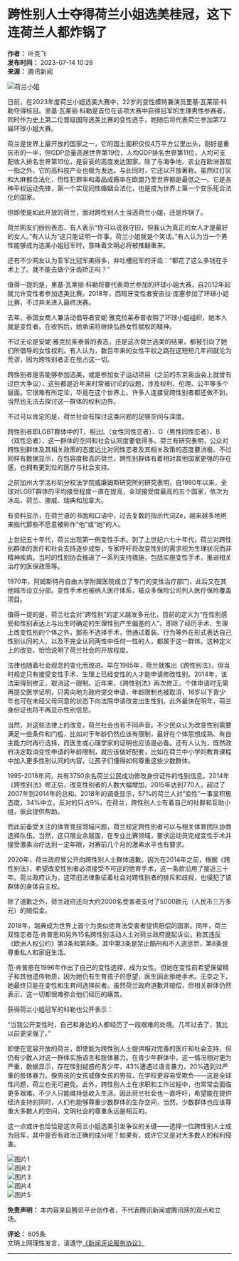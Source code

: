 # 跨性别人士夺得荷兰小姐选美桂冠，这下连荷兰人都炸锅了

**作者：** 叶克飞  
**发布时间：** 2023-07-14 10:26  
**来源：** 腾讯新闻  

![荷兰小姐](https://inews.gtimg.com/newsapp_bt/0/0522140926837_6113/0)

日前，在2023年度荷兰小姐选美大赛中，22岁的变性模特兼演员里基·瓦莱丽·科勒夺得桂冠。里基·瓦莱丽·科勒是首位在该项大赛中获得冠军的生理男性参赛者，同时作为史上第二位晋级国际选美比赛的变性选手，她随后将代表荷兰参加第72届环球小姐大赛。

荷兰是世界上最开放的国家之一，它的国土面积仅仅4万平方公里出头，刚好是重庆市的一半，但GDP总量高居世界第19位，人均GDP排名世界第11位，人均可支配收入排名世界第15位，是妥妥的高度发达国家。除了与海争地、农业在欧洲首屈一指之外，它的高科技产业也极为发达。与此同时，它还以开放著称。虽然红灯区和大麻都合法化，但性犯罪率和毒品成瘾率在欧盟乃至世界都是最低之一。它是各种平权运动先锋，第一个实现同性婚姻合法化，也是成为世界上第一个安乐死合法化的国家。

但即使是如此开放的荷兰，面对跨性别人士当选荷兰小姐，还是炸锅了。

荷兰网友们纷纷表态，有人表示“你可以说我守旧，但我认为真正的女人才是最好的女人。”有人认为“这只能证明一件事，荷兰小姐就是个笑话。”有人认为当一个男性能够成为选美小姐冠军时，意味着文明必将被推翻重来。

还有不少网友认为亚军比冠军美得多，并吐槽冠军的牙齿：“都花了这么多钱在手术上了。就不能去做个牙齿矫正吗？”

值得一提的是，里基·瓦莱丽·科勒将要代表荷兰参加的环球小姐大赛，自2012年起就允许变性者参加选美比赛。2018年，西班牙变性者安吉拉·庞塞参加了环球小姐比赛，不过并未进入最终决赛。

去年，泰国女商人兼活动倡导者安妮·雅克拉茱泰普收购了环球小姐组织，她本人就是变性者。在收购后，她承诺将继续弘扬女性赋权的精神。

不过无论是安妮·雅克拉茱泰普的表态，还是这次荷兰选美的结果，都被引向了她们所倡导的女性权利。有人认为，数百年来的女性平权之路在这短短几年间就沦为荒谬，因为跨性别者正在抢占这一切。

跨性别者是否能够参加选美，或是参加女子运动项目（之前的东京奥运会上就曾有过巨大争议），这些都是近年来时常被讨论的议题，涉及权利、伦理、公平等多个层面。它很难有所定论，毕竟在这个世界上，许多人连接受跨性别者都还做不到，当然也无法去探讨这一群体的权利边界。

不过可以肯定的是，荷兰社会有探讨这类问题的足够空间与深度。

跨性别者即LGBT群体中的T，相比L（女性同性恋者）、G（男性同性恋者）、B（双性恋者），这一群体的空间和社会认同度要低得多。荷兰有研究表明，公众对跨性别群体及其相关政策的态度远比对同性恋者及其相关政策的态度要消极。不过同样有数据显示，在包容度极高的荷兰，跨性别群体有着相对其他国家更强的存在感，也拥有更到位的医疗与社会支持。

之前加州大学洛杉矶分校法学院威廉姆斯研究所的研究表明，自1980年以来，全球对LGBT群体的平均接受程度一直在提高，全球接受度最高的五个国家，依次为冰岛、荷兰、挪威、瑞典和加拿大。

有资料显示，在荷兰语的书面和口语中，过去复数的指示代词Ze，越来越多地用来指代那些不愿意被称作“他”或“她”的人。

上世纪五十年代，荷兰出现第一例变性手术。到了上世纪六七十年代，荷兰对跨性别群体的医疗和社会支持逐步成型，专家呼吁将改变性别的需求视为生理状况而非精神疾病。当时的性别协会推进了一系列支持措施，包括实施变性手术，推进相关治疗的医保政策等。

1970年，阿姆斯特丹自由大学附属医院成立了专门的变性治疗部门，此后又在其他城市设立分部。变性手术也被纳入医疗体系，被众多保险公司列入医疗保险覆盖项目。

值得一提的是，荷兰社会对“跨性别”的定义越发多元化，目前的定义为“在性别感受和性别表达上与出生时确定的生理性别产生偏差的人”。即除了经历手术、生理上改变性别的个体之外，那些不选择手术，但通过着装、行为等外在形式表达自己性别认同的人，以及不完全认同两性中任何一性的人，都属于这一群体。这种定义上的改变，恰恰说明了荷兰社会的开放程度。

法律也随着社会观念的变化而改进。早在1985年，荷兰就推出《跨性别法》，但当时规定只有接受变性手术、生理上已经变性的人才能申请修改性别。2014年，该法案得到修正，取消这一限制。近年来，《跨性别法》再次修正，个体申请时无需再提交医学证明，只需向地方政府提交申请，年龄限制也被取消，16岁以下青少年也可在未经父母同意的状态下向法院申请改变出生性别。此外最快在明年，荷兰身份证也将不再显示性别信息。

当然，对这些法律上的改变，荷兰社会也有不同声音。不少民众认为改变性别需要满足一些条件和门槛，比如对于年龄仍然应该有限制，最好在个体思想成熟、有自主能力时再行选择，而医生或心理学家的证明也应该是必备。还有人认为，既然政府决定取消变性申请的年龄限制，就应该做好配套，比如在荷兰中小学的教育课程中加入更多性别认同的内容，让孩子们懂得如何尊重这些少数群体。

1995-2018年间，共有3750余名荷兰公民成功修改身份证件的性别信息。2014年《跨性别法》修正后，改变性别者的人数大幅增加，2015年达到770人，超过了2007年到2014年的总和。2018年的调查显示，57%的荷兰人对“变性”一事呈积极态度，34%中立，反对的只占9%。在荷兰，跨性别人士有着自己的社群和互助小组，彼此提供帮助。

而此前备受关注的体育竞技领域问题，荷兰规定跨性别者可以与相关体育团队协商选择队伍。当然，这只限业余层面，在专业比赛领域，要求运动员完成变性手术并接受激素治疗达到一定年限，对赛前几个月的激素水平也有要求。

2020年，荷兰政府曾公开向跨性别人士群体道歉。因为在2014年之前，根据《跨性别法》，希望改变性别者必须接受不可逆的绝育手术，这一条款沿用了接近三十年。荷兰政府认为，这项旧法律象征着社会对跨性别者的排斥和歧视，也侵犯了该群体的身体自主权。

除了道歉之外，荷兰政府还向大约2000名受害者支付了5000欧元（人民币三万多元）的赔偿金。

2018年，瑞典成为世界上首个为类似绝育法受害者提供赔偿的国家。同年，荷兰双性恋者范·肯普恩和另外15名跨性别活动人士对荷兰政府提起诉讼，称其违反《欧洲人权公约》第3条和第8条。其中第3条是禁止酷刑和不人道惩罚，第8条是尊重私人和家庭生活。

范·肯普恩在1996年作出了自己的变性选择，成为女性。但她在变性前希望保留精子和其他遗传物质，因为她仍有生育孩子的愿望，医生因此拒绝手术。无奈之下，她最终只能在变性和生育间选择前者。虽然荷兰政府道歉并赔偿，但相关群体仍然表示，这一切都很难弥合他们经历的痛苦。

获得荷兰小姐冠军的科勒也公开表示：

“当我公开变性时，自己和身边的人都经历了一段艰难的处境。几年过去了，我比以前更坚强了。”

即使在宽容开放的荷兰，即使能为跨性别人士提供相对完善的医疗和社会支持，但仍有少数人对这一群体实施语言和肢体暴力。在青少年群体中，这一情况相对更为严重，数据显示，存在性别疑惑的青少年，43%遭遇过语言暴力，20%遇到过严重的肢体暴力。像男孩的女孩或像女孩的男孩，在学校更容易受欺负——这是全球性问题，荷兰也无可避免。此外，跨性别人士在求职和工作过程中，也常常会面临更多艰难，不少人只能维持低收入生活。因此荷兰社会也一直呼吁，希望能在提供经济支持的同时，人们也能够尊重少数群体的生存空间，当然，少数群体也应该尊重大多数人的空间，文明社会的尊重永远是相互的。

这一点或许也恰恰是这次荷兰小姐选美引发争议的关键——选择一位跨性别人士成为冠军，其中是否有政治正确的成分呢？如果有，或许它又是对大多数人的权利侵害。

![图片1](https://inews.gtimg.com/news_bt/OOFJF59NjEg-jz5aceF2G51SyCPsGZ4ByS8tsTGHULakgAA/641)  
![图片2](https://inews.gtimg.com/news_bt/OaldhgNziDAruLU7xQJ7oLWDiZFmxXGnSaczrWZtBiSeUAA/641)  
![图片3](https://inews.gtimg.com/news_bt/OWpSftjXpe7V8NxosUeHAXRMQofBoF84trZ1oNA8klznsAA/641)  
![图片4](https://inews.gtimg.com/news_bt/ONihmVAnI8Res7LieibkWSeA80_ID6Ta9eLUcNxkz-2OkAA/641)  
![图片5](https://inews.gtimg.com/news_bt/OK0HzsmiImIBzLnTH8JoRpmcYeGSXLEAzx4359wYdNyW4AA/641)  

**免责声明：** 本内容来自腾讯平台创作者，不代表腾讯新闻或腾讯网的观点和立场。  

**评论：** 605条  
文明上网理性发言，请遵守[《新闻评论服务协议》](https://new.qq.com/static/coralinfo.htm)  

---

<!-- tcd_original_link https://news.qq.com/rain/a/20230714A02DK400 -->
